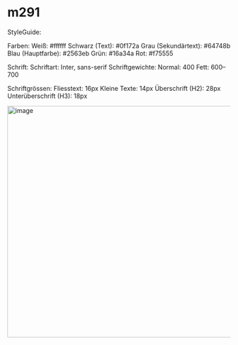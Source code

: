 # m291

StyleGuide:

Farben:
Weiß: #ffffff
Schwarz (Text): #0f172a
Grau (Sekundärtext): #64748b
Blau (Hauptfarbe): #2563eb
Grün: #16a34a
Rot: #f75555

Schrift:
Schriftart: Inter, sans-serif
Schriftgewichte:     Normal: 400    Fett: 600–700

Schriftgrössen:
Fliesstext: 16px
Kleine Texte: 14px
Überschrift (H2): 28px
Unterüberschrift (H3): 18px

<img width="1455" height="522" alt="image" src="https://github.com/user-attachments/assets/771ab886-bc84-4566-9c0f-ae8a40e57f55" />

